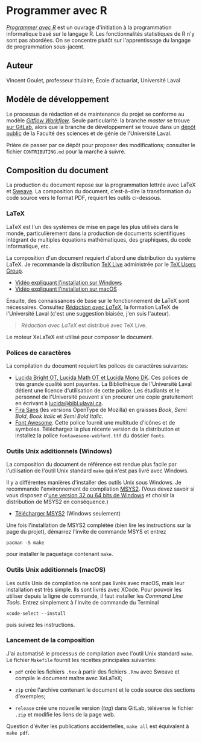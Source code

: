 <!-- Emacs: -*- coding: utf-8; eval: (auto-fill-mode -1); eval: (visual-line-mode t) -*- -->

# Programmer avec R

[*Programmer avec R*](https://vigou3.gitlab.io/programmer-avec-r) est un ouvrage d'initiation à la programmation informatique basé sur le langage R. Les fonctionnalités statistiques de R n'y sont pas abordées. On se concentre plutôt sur l'apprentissage du langage de programmation sous-jacent.

## Auteur

Vincent Goulet, professeur titulaire, École d'actuariat, Université Laval

## Modèle de développement

Le processus de rédaction et de maintenance du projet se conforme au modèle [*Gitflow Workflow*](https://www.atlassian.com/git/tutorials/comparing-workflows#gitflow-workflow). Seule particularité: la branche *master* se trouve [sur GitLab]((https://gitlab.com/vigou3/programmer-avec-r)), alors que la branche de développement se trouve dans un [dépôt public](https://projets.fsg.ulaval.ca/git/scm/vg/programmer-avec-r-develop) de la Faculté des sciences et de génie de l'Université Laval.

Prière de passer par ce dépôt pour proposer des modifications; consulter le fichier `CONTRIBUTING.md` pour la marche à suivre.

## Composition du document

La production du document repose sur la programmation lettrée avec LaTeX et
[Sweave](https://stat.ethz.ch/R-manual/R-devel/library/utils/doc/Sweave.pdf). La composition du document, c'est-à-dire la transformation du code source vers le format PDF, requiert les outils ci-dessous.

### LaTeX

LaTeX est l'un des systèmes de mise en page les plus utilisés dans le monde, particulièrement dans la production de documents scientifiques intégrant de multiples équations mathématiques, des graphiques, du code informatique, etc.

La composition d'un document requiert d'abord une distribution du système LaTeX. Je recommande la distribution [TeX Live](https://tug.org/texlive) administrée par le [TeX Users Group](https://tug.org/). 

- [Vidéo expliquant l'installation sur Windows](https://youtu.be/7MfodhaghUk)
- [Vidéo expliquant l'installation sur macOS](https://youtu.be/kA53EQ3Q47w)

Ensuite, des connaissances de base sur le fonctionnement de LaTeX sont nécessaires. Consultez [*Rédaction avec LaTeX*](https://vigou3.github.io/formation-latex-ul/), la formation LaTeX de  l'Université Laval (c'est une suggestion biaisée, j'en suis l'auteur). 

>  *Rédaction avec LaTeX* est distribué avec TeX Live. 

Le moteur XeLaTeX est utilisé pour composer le document. 

### Polices de caractères

La compilation du document requiert les polices de caractères suivantes:

- [Lucida Bright OT, Lucida Math OT et Lucida Mono DK](https://tug.org/store/lucida/). Ces polices de très grande qualité sont payantes. La Bibliothèque de l'Université Laval détient une licence d'utilisation de cette police. Les étudiants et le personnel de l'Université peuvent s'en procurer une copie gratuitement en écrivant à <lucida@bibl.ulaval.ca>.
- [Fira Sans](https://www.fontsquirrel.com/fonts/fira-sans) (les versions OpenType de Mozilla) en graisses *Book*, *Semi Bold*, *Book Italic* et *Semi Bold Italic*.
- [Font Awesome](http://fontawesome.io/). Cette police fournit une multitude d'icônes et de symboles. Téléchargez la plus récente version de la distribution et installez la police `fontawesome-webfont.ttf` du dossier `fonts`.

### Outils Unix additionnels (Windows)

La composition du document de référence est rendue plus facile par l'utilisation de l'outil Unix standard `make` qui n'est pas livré avec Windows. 

Il y a différentes manières d'installer des outils Unix sous Windows. Je recommande l'environnement de compilation [MSYS2](http://www.msys2.org/). (Vous devez savoir si vous disposez d'[une version 32 ou 64 bits de Windows](https://support.microsoft.com/fr-ca/help/15056/windows-7-32-64-bit-faq) et choisir la distribution de MSYS2 en conséquence.)

- [Télécharger MSYS2](http://www.msys2.org/) (Windows seulement)

Une fois l'installation de MSYS2 complétée (bien lire les instructions sur la page du projet), démarrez l'invite de commande MSYS et entrez

    pacman -S make

pour installer le paquetage contenant `make`.

### Outils Unix additionnels (macOS)

Les outils Unix de compilation ne sont pas livrés avec macOS, mais leur installation est très simple. Ils sont livrés avec XCode. Pour pouvoir les utiliser depuis la ligne de commande, il faut installer les *Command Line Tools*. Entrez simplement à l'invite de commande du Terminal

    xcode-select --install

puis suivez les instructions.

### Lancement de la composition

J'ai automatisé le processus de compilation avec l'outil Unix standard `make`. Le fichier `Makefile` fournit les recettes principales suivantes:

- `pdf` crée les fichiers `.tex` à partir des fichiers `.Rnw` avec Sweave et compile le document maître avec XeLaTeX;

- `zip` crée l'archive contenant le document et le code source des sections d'exemples;

- `release` crée une nouvelle version (*tag*) dans GitLab, téléverse le fichier `.zip` et modifie les liens de la page web.

Question d'éviter les publications accidentelles, `make all` est équivalent à `make pdf`.
